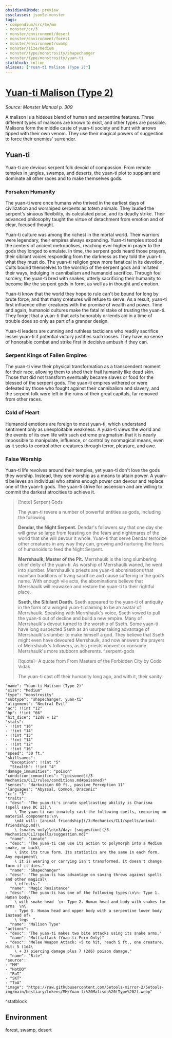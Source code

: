 ```yaml
---
obsidianUIMode: preview
cssclasses: json5e-monster
tags:
- compendium/src/5e/mm
- monster/cr/3
- monster/environment/desert
- monster/environment/forest
- monster/environment/swamp
- monster/size/medium
- monster/type/monstrosity/shapechanger
- monster/type/monstrosity/yuan-ti
statblock: inline
aliases: ["Yuan-ti Malison (Type 2)"]
---
```

# [Yuan-ti Malison (Type 2)](3-Mechanics\CLI\bestiary\monstrosity/yuan-ti-malison-type-2.md)
*Source: Monster Manual p. 309*  

A malison is a hideous blend of human and serpentine features. Three different types of malisons are known to exist, and other types are possible. Malisons form the middle caste of yuan-ti society and hunt with arrows tipped with their own venom. They use their magical powers of suggestion to force their enemies' surrender.

## Yuan-ti

Yuan-ti are devious serpent folk devoid of compassion. From remote temples in jungles, swamps, and deserts, the yuan-ti plot to supplant and dominate all other races and to make themselves gods.

### Forsaken Humanity

The yuan-ti were once humans who thrived in the earliest days of civilization and worshiped serpents as totem animals. They lauded the serpent's sinuous flexibility, its calculated poise, and its deadly strike. Their advanced philosophy taught the virtue of detachment from emotion and of clear, focused thought.

Yuan-ti culture was among the richest in the mortal world. Their warriors were legendary, their empires always expanding. Yuan-ti temples stood at the centers of ancient metropolises, reaching ever higher in prayer to the gods they longed to emulate. In time, the serpent gods heard those prayers, their sibilant voices responding from the darkness as they told the yuan-ti what they must do. The yuan-ti religion grew more fanatical in its devotion. Cults bound themselves to the worship of the serpent gods and imitated their ways, indulging in cannibalism and humanoid sacrifice. Through foul sorcery, the yuan-ti bred with snakes, utterly sacrificing their humanity to become like the serpent gods in form, as well as in thought and emotion.

Yuan-ti know that the world they hope to rule can't be bound for long by brute force, and that many creatures will refuse to serve. As a result, yuan-ti first influence other creatures with the promise of wealth and power. Time and again, humanoid cultures make the fatal mistake of trusting the yuan-ti. They forget that a yuan-ti that acts honorably or lends aid in a time of trouble does so only as part of a grander design.

Yuan-ti leaders are cunning and ruthless tacticians who readily sacrifice lesser yuan-ti if potential victory justifies such losses. They have no sense of honorable combat and strike first in decisive ambush if they can.

### Serpent Kings of Fallen Empires

The yuan-ti view their physical transformation as a transcendent moment for their race, allowing them to shed their frail humanity like dead skin. Those that did not transform eventually became slaves or food for the blessed of the serpent gods. The yuan-ti empires withered or were defeated by those who fought against their cannibalism and slavery, and the serpent folk were left in the ruins of their great capitals, far removed from other races.

### Cold of Heart

Humanoid emotions are foreign to most yuan-ti, which understand sentiment only as unexploitable weakness. A yuan-ti views the world and the events of its own life with such extreme pragmatism that it is nearly impossible to manipulate, influence, or control by nonmagical means, even as it seeks to control other creatures through terror, pleasure, and awe.

### False Worship

Yuan-ti life revolves around their temples, yet yuan-ti don't love the gods they worship. Instead, they see worship as a means to attain power. A yuan-ti believes an individual who attains enough power can devour and replace one of the yuan-ti gods. The yuan-ti strive for ascension and are willing to commit the darkest atrocities to achieve it.

> [!note] Serpent Gods
> 
> The yuan-ti revere a number of powerful entities as gods, including the following.
> 
> **Dendar, the Night Serpent.** Dendar's followers say that one day she will grow so large from feasting on the fears and nightmares of the world that she will devour it whole. Yuan-ti that serve Dendar terrorize other creatures in any way they can, growing and nurturing the fears of humanoids to feed the Night Serpent.
> 
> **Merrshaulk, Master of the Pit.** Merrshaulk is the long slumbering chief deity of the yuan-ti. As worship of Merrshaulk waned, he went into slumber. Merrshaulk's priests are yuan-ti abominations that maintain traditions of living sacrifice and cause suffering in the god's name. With enough vile acts, the abominations believe that Merrshaulk will reawaken and restore the yuan-ti to their rightful place.
> 
> **Sseth, the Sibilant Death.** Sseth appeared to the yuan-ti of antiquity in the form of a winged yuan-ti claiming to be an avatar of Merrshaulk. Speaking with Merrshaulk's voice, Sseth vowed to pull the yuan-ti out of decline and build a new empire. Many of Merrshaulk's devout turned to the worship of Sseth. Some yuan-ti have long suspected Sseth as an usurper taking advantage of Merrshaulk's slumber to make himself a god. They believe that Sseth might even have devoured Merrshaulk, and now answers the prayers of Merrshaulk's followers, as his priests convert or consume Merrshaulk's more stubborn adherents.
^serpent-gods

> [!quote]- A quote from From Masters of the Forbidden City by Codo Vidak  
> 
> The yuan-ti cast off their humanity long ago, and with it, their sanity.


```statblock
"name": "Yuan-ti Malison (Type 2)"
"size": "Medium"
"type": "monstrosity"
"subtype": "shapechanger, yuan-ti"
"alignment": "Neutral Evil"
"ac": !!int "12"
"hp": !!int "66"
"hit_dice": "12d8 + 12"
"stats":
- !!int "16"
- !!int "14"
- !!int "13"
- !!int "14"
- !!int "12"
- !!int "16"
"speed": "30 ft."
"skillsaves":
  "Deception": !!int "5"
  "Stealth": !!int "4"
"damage_immunities": "poison"
"condition_immunities": "[poisoned](/3-Mechanics/CLI/rules/conditions.md#poisoned)"
"senses": "darkvision 60 ft., passive Perception 11"
"languages": "Abyssal, Common, Draconic"
"cr": "3"
"traits":
- "desc": "The yuan-ti's innate spellcasting ability is Charisma (spell save DC 13).\
    \ The yuan-ti can innately cast the following spells, requiring no material components:\n\
    \nAt will: [animal friendship](/3-Mechanics/CLI/spells/animal-friendship.md)\
    \ (snakes only)\n\n3/day: [suggestion](/3-Mechanics/CLI/spells/suggestion.md)"
  "name": "innate"
- "desc": "The yuan-ti can use its action to polymorph into a Medium snake, or back\
    \ into its true form. Its statistics are the same in each form. Any equipment\
    \ it is wearing or carrying isn't transformed. It doesn't change form if it dies."
  "name": "Shapechanger"
- "desc": "The yuan-ti has advantage on saving throws against spells and other magical\
    \ effects."
  "name": "Magic Resistance"
- "desc": "The yuan-ti has one of the following types:\n\n- Type 1. Human body\
    \ with snake head  \n- Type 2. Human head and body with snakes for arms  \n\
    - Type 3. Human head and upper body with a serpentine lower body instead of\
    \ legs  "
  "name": "Malison Type"
"actions":
- "desc": "The yuan-ti makes two bite attacks using its snake arms."
  "name": "Multiattack (Yuan-ti Form Only)"
- "desc": "Melee Weapon Attack: +5 to hit, reach 5 ft., one creature. Hit: 5 (1d4\
    \ + 3) piercing damage plus 7 (2d6) poison damage."
  "name": "Bite"
"source":
- "MM"
- "HotDQ"
- "RoT"
- "SKT"
- "ToA"
"image": "https://raw.githubusercontent.com/5etools-mirror-2/5etools-img/main/bestiary/tokens/MM/Yuan-ti%20Malison%20(Type%202).webp"
```
^statblock

## Environment

forest, swamp, desert